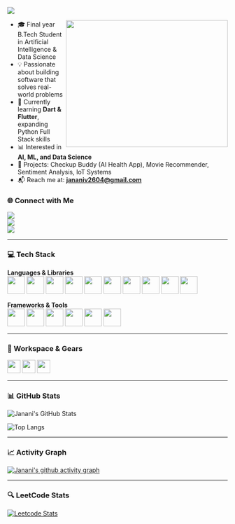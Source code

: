 <p align="left">
  <img src="https://readme-typing-svg.demolab.com?font=Fira+Code&weight=600&size=24&duration=3000&pause=1000&color=F875AA&center=false&vCenter=true&width=500&lines=Hi+there!+I'm+Janani+%F0%9F%91%8B;AI+%26+DS+Student;Machine+Learning+Enthusiast;Loves+Building+Useful+Projects" />
</p>

<img align="right" width="370" height="290" src="https://i.pinimg.com/originals/47/f0/34/47f0342cec72b800463bf003eac1257e.gif">

- 🎓 Final year B.Tech Student in Artificial Intelligence & Data Science  
- 💡 Passionate about building software that solves real-world problems  
- 🧠 Currently learning **Dart & Flutter**, expanding Python Full Stack skills  
- 📊 Interested in **AI, ML, and Data Science**  
- 🚀 Projects: Checkup Buddy (AI Health App), Movie Recommender, Sentiment Analysis, IoT Systems  
- 📬 Reach me at: **jananiv2604@gmail.com**  

### 🌐 Connect with Me
[<img src="https://img.shields.io/badge/LinkedIn-0077B5?style=for-the-badge&logo=linkedin&logoColor=white" />](https://www.linkedin.com/in/janani-v/)  
[<img src="https://img.shields.io/badge/Instagram-d62976?style=for-the-badge&logo=instagram&logoColor=white" />](https://www.instagram.com/)  
[<img src="https://img.shields.io/badge/Portfolio-121013?style=for-the-badge&logo=github&logoColor=white" />](#)

---

### 💻 Tech Stack

**Languages & Libraries**  
<img height="40" src="https://img.icons8.com/color/48/000000/python.png"/> <img height="40" src="https://img.icons8.com/color/48/null/c-programming.png"/> <img height="40" src="https://img.icons8.com/color/48/000000/c-plus-plus-logo.png"/> <img height="40" src="https://img.icons8.com/color/48/000000/html-5.png"/> <img height="40" src="https://img.icons8.com/color/48/000000/css3.png"/> <img height="40" src="https://img.icons8.com/color/48/000000/javascript.png"/> <img height="40" src="https://img.icons8.com/color/48/000000/mongodb.png"/> <img height="40" src="https://img.icons8.com/color/48/000000/mysql-logo.png"/> <img height="40" src="https://img.icons8.com/color/48/null/tensorflow.png"/> <img height="40" src="https://img.icons8.com/color/48/flutter.png"/>

**Frameworks & Tools**  
<img height="40" src="https://img.icons8.com/color/48/000000/anaconda.png"/> <img height="40" src="https://img.icons8.com/color/48/000000/visual-studio-code-2019.png"/> <img height="40" src="https://img.icons8.com/color/48/null/jupyter.png"/> <img height="40" src="https://img.icons8.com/color/48/null/git.png"/> <img height="40" src="https://img.icons8.com/color/48/null/firebase.png"/> <img height="40" src="https://img.icons8.com/color/48/null/figma.png"/>  

---

### 🔧 Workspace & Gears  
<img height="30" src="https://img.shields.io/badge/Windows-11-0078D6?style=for-the-badge&logo=windows&logoColor=white"/> <img height="30" src="https://img.shields.io/badge/RAM-16GB-00BFFF?style=for-the-badge"/> <img height="30" src="https://img.shields.io/badge/Processor-i5_10thGen-ff5733?style=for-the-badge"/>

---

### 📊 GitHub Stats

![Janani's GitHub Stats](https://github-readme-stats.vercel.app/api?username=jananiv26&show_icons=true&theme=radical)

![Top Langs](https://github-readme-stats.vercel.app/api/top-langs/?username=jananiv26&layout=compact&theme=radical)

---

### 📈 Activity Graph

[![Janani's github activity graph](https://github-readme-activity-graph.vercel.app/graph?username=jananiv26&bg_color=000000&color=00ffd5&line=00ffbb&point=ffffff&area=true&hide_border=true)](https://github.com/ashutosh00710/github-readme-activity-graph)

---

### 🔍 LeetCode Stats
[![Leetcode Stats](https://leetcard.jacoblin.cool/jananiv26?ext=contest&theme=dark)](https://leetcode.com/jananiv26/)
